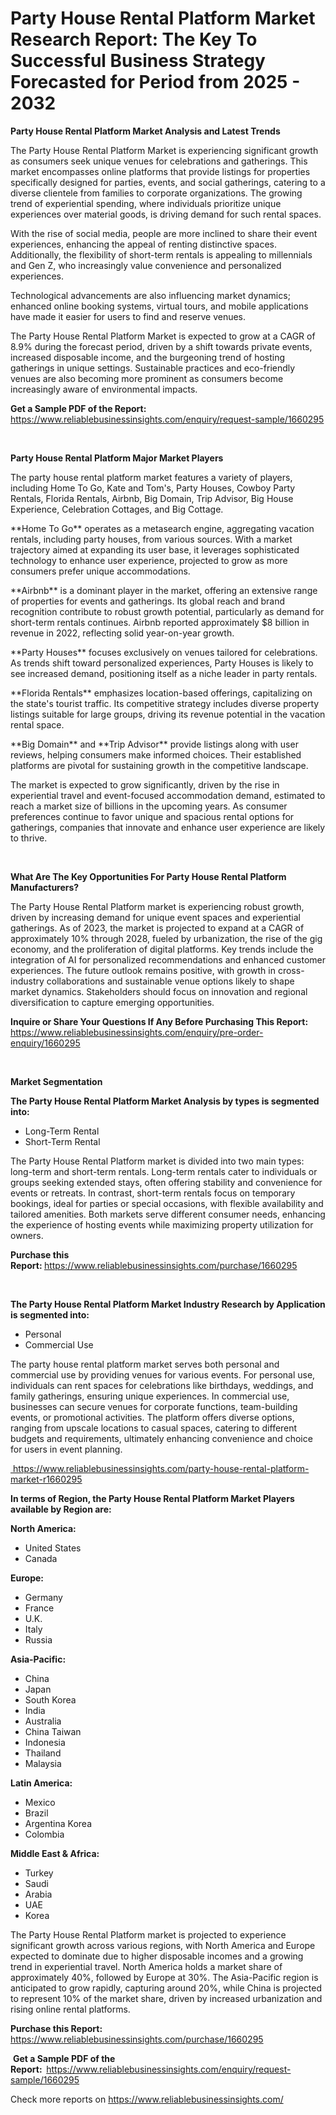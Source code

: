 <p><h1>Party House Rental Platform Market Research Report: The Key To Successful Business Strategy Forecasted for Period from 2025 - 2032</h1></p><p><strong>Party House Rental Platform Market Analysis and Latest Trends</strong></p>
<p><p>The Party House Rental Platform Market is experiencing significant growth as consumers seek unique venues for celebrations and gatherings. This market encompasses online platforms that provide listings for properties specifically designed for parties, events, and social gatherings, catering to a diverse clientele from families to corporate organizations. The growing trend of experiential spending, where individuals prioritize unique experiences over material goods, is driving demand for such rental spaces.</p><p>With the rise of social media, people are more inclined to share their event experiences, enhancing the appeal of renting distinctive spaces. Additionally, the flexibility of short-term rentals is appealing to millennials and Gen Z, who increasingly value convenience and personalized experiences. </p><p>Technological advancements are also influencing market dynamics; enhanced online booking systems, virtual tours, and mobile applications have made it easier for users to find and reserve venues. </p><p>The Party House Rental Platform Market is expected to grow at a CAGR of 8.9% during the forecast period, driven by a shift towards private events, increased disposable income, and the burgeoning trend of hosting gatherings in unique settings. Sustainable practices and eco-friendly venues are also becoming more prominent as consumers become increasingly aware of environmental impacts.</p></p>
<p><strong>Get a Sample PDF of the Report:&nbsp;</strong> <a href="https://www.reliablebusinessinsights.com/enquiry/request-sample/1660295?utm_campaign=3273&utm_medium=2&utm_source=Github&utm_content=ia&utm_term=29032025&utm_id=party-house-rental-platform">https://www.reliablebusinessinsights.com/enquiry/request-sample/1660295</a></p>
<p>&nbsp;</p>
<p><strong>Party House Rental Platform Major Market Players</strong></p>
<p><p>The party house rental platform market features a variety of players, including Home To Go, Kate and Tom's, Party Houses, Cowboy Party Rentals, Florida Rentals, Airbnb, Big Domain, Trip Advisor, Big House Experience, Celebration Cottages, and Big Cottage. </p><p>**Home To Go** operates as a metasearch engine, aggregating vacation rentals, including party houses, from various sources. With a market trajectory aimed at expanding its user base, it leverages sophisticated technology to enhance user experience, projected to grow as more consumers prefer unique accommodations.</p><p>**Airbnb** is a dominant player in the market, offering an extensive range of properties for events and gatherings. Its global reach and brand recognition contribute to robust growth potential, particularly as demand for short-term rentals continues. Airbnb reported approximately $8 billion in revenue in 2022, reflecting solid year-on-year growth.</p><p>**Party Houses** focuses exclusively on venues tailored for celebrations. As trends shift toward personalized experiences, Party Houses is likely to see increased demand, positioning itself as a niche leader in party rentals.</p><p>**Florida Rentals** emphasizes location-based offerings, capitalizing on the state's tourist traffic. Its competitive strategy includes diverse property listings suitable for large groups, driving its revenue potential in the vacation rental space.</p><p>**Big Domain** and **Trip Advisor** provide listings along with user reviews, helping consumers make informed choices. Their established platforms are pivotal for sustaining growth in the competitive landscape.</p><p>The market is expected to grow significantly, driven by the rise in experiential travel and event-focused accommodation demand, estimated to reach a market size of billions in the upcoming years. As consumer preferences continue to favor unique and spacious rental options for gatherings, companies that innovate and enhance user experience are likely to thrive.</p></p>
<p>&nbsp;</p>
<p><strong>What Are The Key Opportunities For Party House Rental Platform Manufacturers?</strong></p>
<p><p>The Party House Rental Platform market is experiencing robust growth, driven by increasing demand for unique event spaces and experiential gatherings. As of 2023, the market is projected to expand at a CAGR of approximately 10% through 2028, fueled by urbanization, the rise of the gig economy, and the proliferation of digital platforms. Key trends include the integration of AI for personalized recommendations and enhanced customer experiences. The future outlook remains positive, with growth in cross-industry collaborations and sustainable venue options likely to shape market dynamics. Stakeholders should focus on innovation and regional diversification to capture emerging opportunities.</p></p>
<p><strong>Inquire or Share Your Questions If Any Before Purchasing This Report:</strong> <a href="https://www.reliablebusinessinsights.com/enquiry/pre-order-enquiry/1660295?utm_campaign=3273&utm_medium=2&utm_source=Github&utm_content=ia&utm_term=29032025&utm_id=party-house-rental-platform">https://www.reliablebusinessinsights.com/enquiry/pre-order-enquiry/1660295</a></p>
<p>&nbsp;</p>
<p><strong>Market Segmentation</strong></p>
<p><strong>The Party House Rental Platform Market Analysis by types is segmented into:</strong></p>
<p><ul><li>Long-Term Rental</li><li>Short-Term Rental</li></ul></p>
<p><p>The Party House Rental Platform market is divided into two main types: long-term and short-term rentals. Long-term rentals cater to individuals or groups seeking extended stays, often offering stability and convenience for events or retreats. In contrast, short-term rentals focus on temporary bookings, ideal for parties or special occasions, with flexible availability and tailored amenities. Both markets serve different consumer needs, enhancing the experience of hosting events while maximizing property utilization for owners.</p></p>
<p><strong>Purchase this Report:&nbsp;</strong><a href="https://www.reliablebusinessinsights.com/purchase/1660295?utm_campaign=3273&utm_medium=2&utm_source=Github&utm_content=ia&utm_term=29032025&utm_id=party-house-rental-platform">https://www.reliablebusinessinsights.com/purchase/1660295</a></p>
<p>&nbsp;</p>
<p><strong>The Party House Rental Platform Market Industry Research by Application is segmented into:</strong></p>
<p><ul><li>Personal</li><li>Commercial Use</li></ul></p>
<p><p>The party house rental platform market serves both personal and commercial use by providing venues for various events. For personal use, individuals can rent spaces for celebrations like birthdays, weddings, and family gatherings, ensuring unique experiences. In commercial use, businesses can secure venues for corporate functions, team-building events, or promotional activities. The platform offers diverse options, ranging from upscale locations to casual spaces, catering to different budgets and requirements, ultimately enhancing convenience and choice for users in event planning.</p></p>
<p><a href="https://www.reliablebusinessinsights.com/party-house-rental-platform-market-r1660295?utm_campaign=3273&utm_medium=2&utm_source=Github&utm_content=ia&utm_term=29032025&utm_id=party-house-rental-platform">&nbsp;https://www.reliablebusinessinsights.com/party-house-rental-platform-market-r1660295</a></p>
<p><strong>In terms of Region, the Party House Rental Platform Market Players available by Region are:</strong></p>
<p>
    <p> <strong> North America: </strong>
        <ul>
            <li>United States</li>
            <li>Canada</li>
        </ul>
        </p> 
    <p> <strong> Europe: </strong>
        <ul>
            <li>Germany</li>
            <li>France</li>
            <li>U.K.</li>
            <li>Italy</li>
            <li>Russia</li>
        </ul>
        </p> 
    <p> <strong> Asia-Pacific: </strong>
        <ul>
            <li>China</li>
            <li>Japan</li>
            <li>South Korea</li>
            <li>India</li>
            <li>Australia</li>
            <li>China Taiwan</li>
            <li>Indonesia</li>
            <li>Thailand</li>
            <li>Malaysia</li>
        </ul>
        </p> 
    <p> <strong> Latin America: </strong>
        <ul>
            <li>Mexico</li>
            <li>Brazil</li>
            <li>Argentina Korea</li>
            <li>Colombia</li>
        </ul>
        </p> 
    <p> <strong> Middle East & Africa: </strong>
        <ul>
            <li>Turkey</li>
            <li>Saudi</li>
            <li>Arabia</li>
            <li>UAE</li>
            <li>Korea</li>
        </ul>
    </p>
    </p>
<p><p>The Party House Rental Platform market is projected to experience significant growth across various regions, with North America and Europe expected to dominate due to higher disposable incomes and a growing trend in experiential travel. North America holds a market share of approximately 40%, followed by Europe at 30%. The Asia-Pacific region is anticipated to grow rapidly, capturing around 20%, while China is projected to represent 10% of the market share, driven by increased urbanization and rising online rental platforms.</p></p>
<p><strong>Purchase this Report: </strong><a href="https://www.reliablebusinessinsights.com/purchase/1660295?utm_campaign=3273&utm_medium=2&utm_source=Github&utm_content=ia&utm_term=29032025&utm_id=party-house-rental-platform">https://www.reliablebusinessinsights.com/purchase/1660295</a></p>
<p>&nbsp;<strong>Get a Sample PDF of the Report:&nbsp;&nbsp;</strong><a href="https://www.reliablebusinessinsights.com/enquiry/request-sample/1660295?utm_campaign=3273&utm_medium=2&utm_source=Github&utm_content=ia&utm_term=29032025&utm_id=party-house-rental-platform">https://www.reliablebusinessinsights.com/enquiry/request-sample/1660295</a></p>
<p><strong></strong></p>
<p>Check more reports on <a href="https://www.reliablebusinessinsights.com/?utm_campaign=3273&utm_medium=2&utm_source=Github&utm_content=ia&utm_term=29032025&utm_id=party-house-rental-platform">https://www.reliablebusinessinsights.com/</a></p>